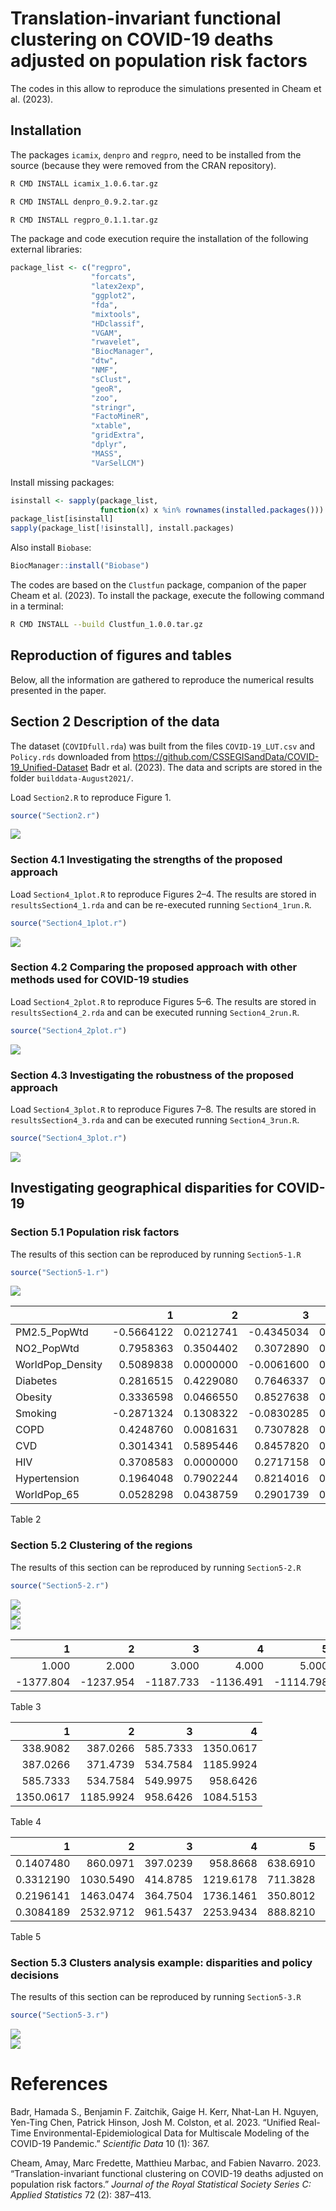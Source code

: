 # Translation-invariant functional clustering on COVID-19 deaths adjusted on population risk factors

The codes in this allow to reproduce the simulations presented in Cheam
et al. (2023).

## Installation

The packages `icamix`, `denpro` and `regpro`, need to be installed from
the source (because they were removed from the CRAN repository).

``` bash
R CMD INSTALL icamix_1.0.6.tar.gz
```

``` bash
R CMD INSTALL denpro_0.9.2.tar.gz
```

``` bash
R CMD INSTALL regpro_0.1.1.tar.gz
```

The package and code execution require the installation of the following
external libraries:

``` r
package_list <- c("regpro",
                  "forcats",
                  "latex2exp",
                  "ggplot2",
                  "fda",
                  "mixtools",
                  "HDclassif",
                  "VGAM",
                  "rwavelet",
                  "BiocManager",
                  "dtw",
                  "NMF",
                  "sClust",
                  "geoR",
                  "zoo",
                  "stringr",
                  "FactoMineR",
                  "xtable",
                  "gridExtra",
                  "dplyr",
                  "MASS",
                  "VarSelLCM")
```

Install missing packages:

``` r
isinstall <- sapply(package_list, 
                    function(x) x %in% rownames(installed.packages()))
package_list[isinstall]
sapply(package_list[!isinstall], install.packages)
```

Also install `Biobase`:

``` r
BiocManager::install("Biobase")
```

The codes are based on the `Clustfun` package, companion of the paper
Cheam et al. (2023). To install the package, execute the following
command in a terminal:

``` bash
R CMD INSTALL --build Clustfun_1.0.0.tar.gz
```

## Reproduction of figures and tables

Below, all the information are gathered to reproduce the numerical
results presented in the paper.

## Section 2 Description of the data

The dataset (`COVIDfull.rda`) was built from the files
`COVID-19_LUT.csv` and `Policy.rds` downloaded from
<https://github.com/CSSEGISandData/COVID-19_Unified-Dataset> Badr et al.
(2023). The data and scripts are stored in the folder
`builddata-August2021/`.

Load `Section2.R` to reproduce Figure 1.

``` r
source("Section2.r")
```

<img src="README_files/figure-markdown_github/unnamed-chunk-8-1.png" style="display: block; margin: auto;" />

### Section 4.1 Investigating the strengths of the proposed approach

Load `Section4_1plot.R` to reproduce Figures 2–4. The results are stored
in `resultsSection4_1.rda` and can be re-executed running
`Section4_1run.R`.

``` r
source("Section4_1plot.r")
```

<img src="README_files/figure-markdown_github/unnamed-chunk-9-1.png" style="display: block; margin: auto;" />

### Section 4.2 Comparing the proposed approach with other methods used for COVID-19 studies

Load `Section4_2plot.R` to reproduce Figures 5–6. The results are stored
in `resultsSection4_2.rda` and can be executed running
`Section4_2run.R`.

``` r
source("Section4_2plot.r")
```

<img src="README_files/figure-markdown_github/unnamed-chunk-10-1.png" style="display: block; margin: auto;" />

### Section 4.3 Investigating the robustness of the proposed approach

Load `Section4_3plot.R` to reproduce Figures 7–8. The results are stored
in `resultsSection4_3.rda` and can be executed running
`Section4_3run.R`.

``` r
source("Section4_3plot.r")
```

<img src="README_files/figure-markdown_github/unnamed-chunk-11-1.png" style="display: block; margin: auto;" />

## Investigating geographical disparities for COVID-19

### Section 5.1 Population risk factors

The results of this section can be reproduced by running `Section5-1.R`

``` r
source("Section5-1.r")
```

<img src="README_files/figure-markdown_github/unnamed-chunk-12-1.png" style="display: block; margin: auto;" />

|                  |          1 |         2 |          3 |         4 |          5 |         6 |
|:--------------|---------:|---------:|---------:|---------:|---------:|---------:|
| PM2.5_PopWtd     | -0.5664122 | 0.0212741 | -0.4345034 | 0.0000121 |  0.1993832 | 0.0540271 |
| NO2_PopWtd       |  0.7958363 | 0.3504402 |  0.3072890 | 0.0025897 |  0.0413344 | 0.6924301 |
| WorldPop_Density |  0.5089838 | 0.0000000 | -0.0061600 | 0.9530119 | -0.3229638 | 0.0014989 |
| Diabetes         |  0.2816515 | 0.4229080 |  0.7646337 | 0.0000000 | -0.4502616 | 0.0000053 |
| Obesity          |  0.3336598 | 0.0466550 |  0.8527638 | 0.0000000 | -0.1532284 | 0.1403605 |
| Smoking          | -0.2871324 | 0.1308322 | -0.0830285 | 0.4262674 |  0.8082869 | 0.0000000 |
| COPD             |  0.4248760 | 0.0081631 |  0.7307828 | 0.0000000 |  0.1981437 | 0.0555693 |
| CVD              |  0.3014341 | 0.5895446 |  0.8457820 | 0.0000000 |  0.0678408 | 0.5158928 |
| HIV              |  0.3708583 | 0.0000000 |  0.2717158 | 0.0080689 | -0.6904543 | 0.0000000 |
| Hypertension     |  0.1964048 | 0.7902244 |  0.8214016 | 0.0000000 |  0.3441937 | 0.0006817 |
| WorldPop_65      |  0.0528298 | 0.0438759 |  0.2901739 | 0.0045538 |  0.8435328 | 0.0000000 |

Table 2

### Section 5.2 Clustering of the regions

The results of this section can be reproduced by running `Section5-2.R`

``` r
source("Section5-2.r")
```

<img src="README_files/figure-markdown_github/unnamed-chunk-14-1.png" style="display: block; margin: auto;" /><img src="README_files/figure-markdown_github/unnamed-chunk-14-2.png" style="display: block; margin: auto;" /><img src="README_files/figure-markdown_github/unnamed-chunk-14-3.png" style="display: block; margin: auto;" />

|         1 |         2 |         3 |         4 |         5 |         6 |         7 |         8 |         9 |        10 |
|-------:|-------:|-------:|-------:|-------:|-------:|-------:|-------:|-------:|-------:|
|     1.000 |     2.000 |     3.000 |     4.000 |     5.000 |     6.000 |     7.000 |     8.000 |     9.000 |    10.000 |
| -1377.804 | -1237.954 | -1187.733 | -1136.491 | -1114.798 | -1100.366 | -1065.731 | -1054.002 | -1055.569 | -1034.302 |

Table 3

|         1 |         2 |        3 |         4 |
|----------:|----------:|---------:|----------:|
|  338.9082 |  387.0266 | 585.7333 | 1350.0617 |
|  387.0266 |  371.4739 | 534.7584 | 1185.9924 |
|  585.7333 |  534.7584 | 549.9975 |  958.6426 |
| 1350.0617 | 1185.9924 | 958.6426 | 1084.5153 |

Table 4

|         1 |         2 |        3 |         4 |        5 |         6 |         7 |
|----------:|----------:|---------:|----------:|---------:|----------:|----------:|
| 0.1407480 |  860.0971 | 397.0239 |  958.8668 | 638.6910 | 1.0105156 | 0.4079440 |
| 0.3312190 | 1030.5490 | 414.8785 | 1219.6178 | 711.3828 | 1.1112846 | 0.3566133 |
| 0.2196141 | 1463.0474 | 364.7504 | 1736.1461 | 350.8012 | 1.2270311 | 0.2840139 |
| 0.3084189 | 2532.9712 | 961.5437 | 2253.9434 | 888.8210 | 0.9426568 | 0.3233362 |

Table 5

### Section 5.3 Clusters analysis example: disparities and policy decisions

The results of this section can be reproduced by running `Section5-3.R`

``` r
source("Section5-3.r")
```

<img src="README_files/figure-markdown_github/unnamed-chunk-18-1.png" style="display: block; margin: auto;" /><img src="README_files/figure-markdown_github/unnamed-chunk-18-2.png" style="display: block; margin: auto;" />

# References

Badr, Hamada S., Benjamin F. Zaitchik, Gaige H. Kerr, Nhat-Lan H.
Nguyen, Yen-Ting Chen, Patrick Hinson, Josh M. Colston, et al. 2023.
“Unified Real-Time Environmental-Epidemiological Data for Multiscale
Modeling of the COVID-19 Pandemic.” *Scientific Data* 10 (1): 367.

Cheam, Amay, Marc Fredette, Matthieu Marbac, and Fabien Navarro. 2023.
“<span class="nocase">Translation-invariant functional clustering on
COVID-19 deaths adjusted on population risk factors</span>.” *Journal of
the Royal Statistical Society Series C: Applied Statistics* 72 (2):
387–413.
